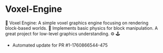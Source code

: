 # Voxel-Engine
🧱 Voxel Engine: A simple voxel graphics engine focusing on rendering block-based worlds. 🧊 Implements basic physics for block manipulation. A great project for low-level graphics understanding. ⚙️ 🕹️


- Automated update for PR #1-1760866544-475